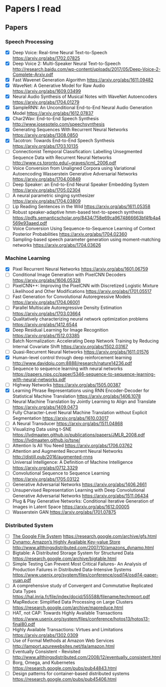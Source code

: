 # Papers I read



## Papers

### Speech Processing

- [x] Deep Voice: Real-time Neural Text-to-Speech  https://arxiv.org/abs/1702.07825
- [x] Deep Voice 2: Multi-Speaker Neural Text-to-Speech http://research.baidu.com/wp-content/uploads/2017/05/Deep-Voice-2-Complete-Arxiv.pdf
- [x] Fast Wavenet Generation Algorithm https://arxiv.org/abs/1611.09482
- [x] WaveNet: A Generative Model for Raw Audio https://arxiv.org/abs/1609.03499
- [x] Neural Audio Synthesis of Musical Notes with WaveNet Autoencoders https://arxiv.org/abs/1704.01279
- [x] SampleRNN: An Unconditional End-to-End Neural Audio Generation Model https://arxiv.org/abs/1612.07837
- [x] Char2Wav: End-to-End Speech Synthesis http://www.josesotelo.com/speechsynthesis
- [x] Generating Sequences With Recurrent Neural Networks https://arxiv.org/abs/1308.0850
- [x] Tacotron: Towards End-to-End Speech Synthesis https://arxiv.org/abs/1703.10135
- [ ] Connectionist Temporal Classification: Labelling Unsegmented Sequence Data with Recurrent Neural Networks http://www.cs.toronto.edu/~graves/icml_2006.pdf
- [ ] Voice Conversion from Unaligned Corpora using Variational Autoencoding Wasserstein Generative Adversarial Networks https://arxiv.org/abs/1704.00849
- [ ] Deep Speaker: an End-to-End Neural Speaker Embedding System https://arxiv.org/abs/1705.02304
- [ ] A neural parametric singing synthesizer https://arxiv.org/abs/1704.03809
- [ ] Lip Reading Sentences in the Wild https://arxiv.org/abs/1611.05358
- [ ] Robust speaker-adaptive hmm-based text-to-speech synthesis https://pdfs.semanticscholar.org/8434/758e69ca9674866663bf4fb4a4569e93aaed.pdf
- [ ] Voice Conversion Using Sequence-to-Sequence Learning of Context Posterior Probabilities https://arxiv.org/abs/1704.02360
- [ ] Sampling-based speech parameter generation using moment-matching networks https://arxiv.org/abs/1704.03626

### Machine Learning

- [x] Pixel Recurrent Neural Networks https://arxiv.org/abs/1601.06759
- [ ] Conditional Image Generation with PixelCNN Decoders https://arxiv.org/abs/1606.05328
- [ ] PixelCNN++: Improving the PixelCNN with Discretized Logistic Mixture Likelihood and Other Modifications https://arxiv.org/abs/1701.05517
- [ ] Fast Generation for Convolutional Autoregressive Models https://arxiv.org/abs/1704.06001
- [ ] Parallel Multiscale Autoregressive Density Estimation https://arxiv.org/abs/1703.03664
- [ ] Qualitatively characterizing neural network optimization problems https://arxiv.org/abs/1412.6544
- [x] Deep Residual Learning for Image Recognition https://arxiv.org/abs/1512.03385
- [ ] Batch Normalization: Accelerating Deep Network Training by Reducing Internal Covariate Shift https://arxiv.org/abs/1502.03167
- [ ] Quasi-Recurrent Neural Networks https://arxiv.org/abs/1611.01576
- [x] Human-level control through deep reinforcement learning http://www.davidqiu.com:8888/research/nature14236.pdf
- [ ] Sequence to sequence learning with neural networks https://papers.nips.cc/paper/5346-sequence-to-sequence-learning-with-neural-networks.pdf
- [ ] Highway Networks https://arxiv.org/abs/1505.00387
- [x] Learning Phrase Representations using RNN Encoder-Decoder for Statistical Machine Translation https://arxiv.org/abs/1406.1078
- [ ] Neural Machine Translation by Jointly Learning to Align and Translate https://arxiv.org/abs/1409.0473
- [ ] Fully Character-Level Neural Machine Translation without Explicit Segmentation https://arxiv.org/abs/1610.03017
- [ ] A Neural Transducer https://arxiv.org/abs/1511.04868
- [ ] Visualizing Data using t-SNE https://lvdmaaten.github.io/publications/papers/JMLR_2008.pdf https://lvdmaaten.github.io/tsne/
- [ ] Attention Is All You Need https://arxiv.org/abs/1706.03762
- [ ] Attention and Augmented Recurrent Neural Networks http://distill.pub/2016/augmented-rnns
- [ ] Universal Intelligence: A Definition of Machine Intelligence https://arxiv.org/abs/0712.3329
- [ ] Convolutional Sequence to Sequence Learning https://arxiv.org/abs/1705.03122
- [ ] Generative Adversarial Networks https://arxiv.org/abs/1406.2661
- [ ] Unsupervised Representation Learning with Deep Convolutional Generative Adversarial Networks https://arxiv.org/abs/1511.06434
- [ ] Plug & Play Generative Networks: Conditional Iterative Generation of Images in Latent Space https://arxiv.org/abs/1612.00005
- [ ] Wasserstein GAN https://arxiv.org/abs/1701.07875

### Distributed System

- [ ] [The Google File System](https://github.com/TanUkkii007/blog/blob/master/gfs.md) https://research.google.com/archive/gfs.html
- [ ] [Dynamo: Amazon’s Highly Available Key-value Store](https://github.com/TanUkkii007/blog/blob/master/amazon_dynamo.md) http://www.allthingsdistributed.com/2007/10/amazons_dynamo.html
- [ ] Bigtable: A Distributed Storage System for Structured Data https://research.google.com/archive/bigtable.html
- [ ] Simple Testing Can Prevent Most Critical Failures- An Analysis of Production Failures in Distributed Data-Intensive Systems https://www.usenix.org/system/files/conference/osdi14/osdi14-paper-yuan.pdf
- [ ] A comprehensive study of Convergent and Commutative
Replicated Data Types https://hal.inria.fr/file/index/docid/555588/filename/techreport.pdf
- [ ] MapReduce: Simplified Data Processing on Large Clusters https://research.google.com/archive/mapreduce.html
- [ ] HAT, not CAP: Towards Highly Available Transactions https://www.usenix.org/system/files/conference/hotos13/hotos13-final80.pdf
- [ ] Highly Available Transactions: Virtues and Limitations https://arxiv.org/abs/1302.0309
- [ ] Use of Formal Methods at Amazon Web Services http://lamport.azurewebsites.net/tla/amazon.html
- [ ] Eventually Consistent - Revisited http://www.allthingsdistributed.com/2008/12/eventually_consistent.html
- [ ] Borg, Omega, and Kubernetes  https://research.google.com/pubs/pub44843.html
- [ ] Design patterns for container-based distributed systems https://research.google.com/pubs/pub45406.html
